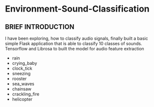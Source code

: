 # Environment-Sound-Classification

## BRIEF INTRODUCTION
I have been exploring, how to classify audio signals, finally built a basic simple Flask application that is able to classify 10 classes of sounds. Tensorflow and Librosa to built the model for audio feature extraction

- rain
- crying_baby
- clock_tick
- sneezing
- rooster
- sea_waves
- chainsaw
- crackling_fire
- helicopter

